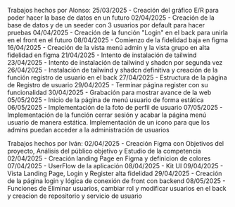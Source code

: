 Trabajos hechos por Alonso:
25/03/2025 - Creación del gráfico E/R para poder hacer la base de datos en un futuro
02/04/2025 - Creación de la base de datos y de un seeder con 3 usuarios por default para hacer pruebas
04/04/2025 - Creación de la función "Login" en el back para unirla en el front en el futuro
08/04/2025 - Comienzo de la fidelidad baja en figma
16/04/2025 - Creación de la vista menú admin y la vista grupo en alta fidelidad en figma
21/04/2025 - Intento de instalación de tailwind
23/04/2025 - Intento de instalación de tailwind y shadcn por segunda vez
26/04/2025 - Instalación de tailwind y shadcn definitiva y creación de la función registro de usuario en el back
27/04/2025 - Estructura de la página de Registro de usuario
29/04/2025 - Terminar página register con su funcionalidad
30/04/2025 - Grabación para mostrar avance de la web
05/05/2025 - Inicio de la página de menú usuario de forma estática
06/05/2025 - Implementación de la foto de perfil de usuario
07/05/2025 - Implementación de la función cerrar sesión y acabar la página menú usuario de manera estática. Implementación de un icono para que los admins puedan acceder a la administración de usuarios

Trabajos hechos por Iván:
02/04/2025 - Creación Figma con Objetivos del proyecto, Análisis del público objetivo y Estudio de la competencia
02/04/2025 - Creación landing Page en Figma y definicion de colores
07/04/2025 - UserFlow de la aplicación
08/04/2025 - Kit UI
09/04/2025 - Vista Landing Page, Login y Register alta fidelidad
29/04/2025 - Creación de la página login y lógica de conexión de front con backend
08/05/2025 - Funciones de Eliminar usuarios, cambiar rol y modificar usuarios en el back y creacion de repositorio y servicio de usuario
